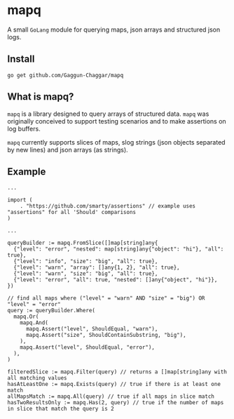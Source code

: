 # mapq

A small `GoLang` module for querying maps, json arrays and structured json logs.

## Install

```
go get github.com/Gaggun-Chaggar/mapq
```

## What is mapq?

`mapq` is a library designed to query arrays of structured data. `mapq` was originally conceived to support testing scenarios and to make assertions on log buffers.

`mapq` currently supports slices of maps, slog strings (json objects separated by new lines) and json arrays (as strings).

## Example

```golang
...

import (
	. "https://github.com/smarty/assertions" // example uses "assertions" for all 'Should' comparisons
)

...

queryBuilder := mapq.FromSlice([]map[string]any{
  {"level": "error", "nested": map[string]any{"object": "hi"}, "all": true},
  {"level": "info", "size": "big", "all": true},
  {"level": "warn", "array": []any{1, 2}, "all": true},
  {"level": "warn", "size": "big", "all": true},
  {"level": "error", "all": true, "nested": []any{"object", "hi"}},
})

// find all maps where ("level" = "warn" AND "size" = "big") OR "level" = "error"
query := queryBuilder.Where(
  mapq.Or(
    mapq.And(
      mapq.Assert("level", ShouldEqual, "warn"),
      mapq.Assert("size", ShouldContainSubstring, "big"),
    ),
    mapq.Assert("level", ShouldEqual, "error"),
  ),
)

filteredSlice := mapq.Filter(query) // returns a []map[string]any with all matching values
hasAtLeastOne := mapq.Exists(query) // true if there is at least one match
allMapsMatch := mapq.All(query) // true if all maps in slice match
hasTwoResultsOnly := mapq.Has(2, query) // true if the number of maps in slice that match the query is 2
```
